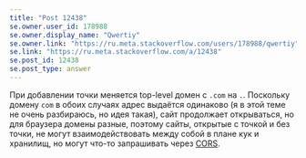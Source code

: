 ```yaml
---
title: "Post 12438"
se.owner.user_id: 178988
se.owner.display_name: "Qwertiy"
se.owner.link: "https://ru.meta.stackoverflow.com/users/178988/qwertiy"
se.link: "https://ru.meta.stackoverflow.com/a/12438"
se.post_id: 12438
se.post_type: answer
---
```

<p>При добавлении точки меняется top-level домен с <code>.com</code> на <code>.</code>. Поскольку домену <code>com</code> в обоих случаях адрес выдаётся одинаково (я в этой теме не очень разбираюсь, но идея такая), сайт продолжает открываться, но для браузера домены разные, поэтому сайты, открытые с точкой и без точки, не могут взаимодействовать между собой в плане кук и хранилищ, но могут что-то запрашивать через <a href="https://ru.wikipedia.org/wiki/Cross-origin_resource_sharing" rel="nofollow noreferrer">CORS</a>.</p>
